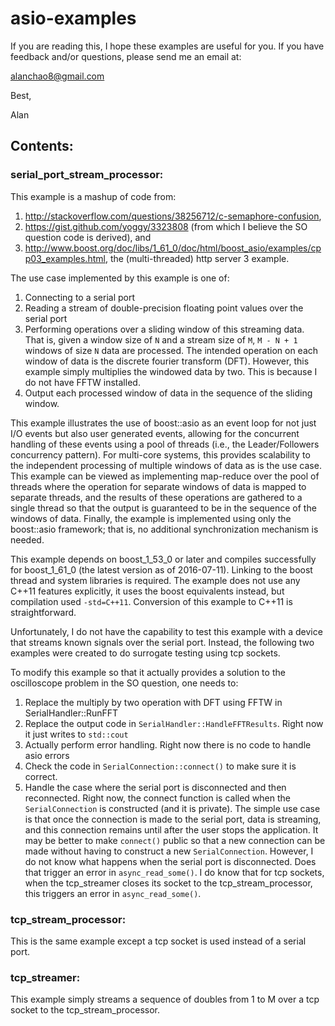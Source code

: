 # asio-examples

If you are reading this, I hope these examples are useful for you. If you have feedback and/or questions, please send me an email at:

alanchao8@gmail.com

Best,

Alan

## Contents:

### serial_port_stream_processor: 

This example is a mashup of code from:

1. http://stackoverflow.com/questions/38256712/c-semaphore-confusion,
2. https://gist.github.com/yoggy/3323808 (from which I believe the SO question code is derived), and 
3. http://www.boost.org/doc/libs/1_61_0/doc/html/boost_asio/examples/cpp03_examples.html, the (multi-threaded) http server 3 example.

The use case implemented by this example is one of:

1. Connecting to a serial port
2. Reading a stream of double-precision floating point values over the serial port
3. Performing operations over a sliding window of this streaming data. That is, given a window size of `N` and a stream size of `M`, `M - N + 1` windows of size `N` data are processed. The intended operation on each window of data is the discrete fourier transform (DFT). However, this example simply multiplies the windowed data by two. This is because I do not have FFTW installed.
4. Output each processed window of data in the sequence of the sliding window.

This example illustrates the use of boost::asio as an event loop for not just I/O events but also user generated events, allowing for the concurrent handling of these events using a pool of threads (i.e., the Leader/Followers concurrency pattern). For multi-core systems, this provides scalability to the independent processing of multiple windows of data as is the use case. This example can be viewed as implementing map-reduce over the pool of threads where the operation for separate windows of data is mapped to separate threads, and the results of these operations are gathered to a single thread so that the output is guaranteed to be in the sequence of the windows of data. Finally, the example is implemented using only the boost::asio framework; that is, no additional synchronization mechanism is needed.

This example depends on boost_1_53_0 or later and compiles successfully for boost_1_61_0 (the latest version as of 2016-07-11). Linking to the boost thread and system libraries is required. The example does not use any C++11 features explicitly, it uses the boost equivalents instead, but compilation used `-std=C++11`. Conversion of this example to C++11 is straightforward.

Unfortunately, I do not have the capability to test this example with a device that streams known signals over the serial port. Instead, the following two examples were created to do surrogate testing using tcp sockets.

To modify this example so that it actually provides a solution to the oscilloscope problem in the SO question, one needs to:

1. Replace the multiply by two operation with DFT using FFTW in SerialHandler::RunFFT
2. Replace the output code in `SerialHandler::HandleFFTResults`. Right now it just writes to `std::cout`
3. Actually perform error handling. Right now there is no code to handle asio errors
4. Check the code in `SerialConnection::connect()` to make sure it is correct.
5. Handle the case where the serial port is disconnected and then reconnected. Right now, the connect function is called when the `SerialConnection` is constructed (and it is private). The simple use case is that once the connection is made to the serial port, data is streaming, and this connection remains until after the user stops the application. It may be better to make `connect()` public so that a new connection can be made without having to construct a new `SerialConnection`. However, I do not know what happens when the serial port is disconnected. Does that trigger an error in `async_read_some()`. I do know that for tcp sockets, when the tcp_streamer closes its socket to the tcp_stream_processor, this triggers an error in `async_read_some()`.

### tcp_stream_processor:

This is the same example except a tcp socket is used instead of a serial port.

### tcp_streamer:

This example simply streams a sequence of doubles from 1 to M over a tcp socket to the tcp_stream_processor.

